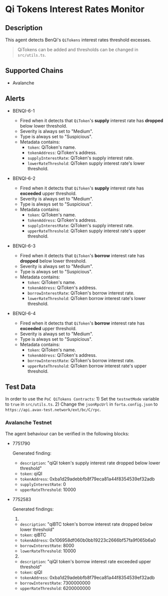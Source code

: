 # Qi Tokens Interest Rates Monitor

## Description

This agent detects BenQi's `QiTokens` interest rates threshold excesses.

> QiTokens can be added and thresholds can be changed in `src/utils.ts`.

## Supported Chains

- Avalanche

## Alerts

- BENQI-6-1 
    * Fired when it detects that `QiToken`'s **supply** interest rate has **dropped** below lower threshold.
    * Severity is always set to "Medium".
    * Type is always set to "Suspicious".
    * Metadata contains: 
        * `token`: QiToken's name.
        * `tokenAddress`: QiToken's address.
        * `supplyInterestRate`: QiToken's supply interest rate.
        * `lowerRateThreshold`: QiToken supply interest rate's lower threshold.         

- BENQI-6-2 
    * Fired when it detects that `QiToken`'s **supply** interest rate has **exceeded** upper threshold.
    * Severity is always set to "Medium".
    * Type is always set to "Suspicious".
    * Metadata contains: 
        * `token`: QiToken's name.
        * `tokenAddress`: QiToken's address.
        * `supplyInterestRate`: QiToken's supply interest rate.
        * `upperRateThreshold`: QiToken supply interest rate's upper threshold.
   
- BENQI-6-3 
    * Fired when it detects that `QiToken`'s **borrow** interest rate has **dropped** below lower threshold.
    * Severity is always set to "Medium".
    * Type is always set to "Suspicious".
    * Metadata contains: 
        * `token`: QiToken's name.
        * `tokenAddress`: QiToken's address.
        * `borrowInterestRate`: QiToken's borrow interest rate.
        * `lowerRateThreshold`: QiToken borrow interest rate's lower threshold.
  
- BENQI-6-4 
    * Fired when it detects that `QiToken`'s **borrow** interest rate has **exceeded** upper threshold.
    * Severity is always set to "Medium".
    * Type is always set to "Suspicious".
    * Metadata contains: 
        * `token`: QiToken's name.
        * `tokenAddress`: QiToken's address.
        * `borrowInterestRate`: QiToken's borrow interest rate.
        * `upperRateThreshold`: QiToken borrow interest rate's upper threshold.

## Test Data

In order to use the `PoC QiTokens Contracts`: 1) Set the `testnetMode` variable to `true` in `src/utils.ts`. 2) Change the `jsonRpcUrl` in `forta.config.json` to `https://api.avax-test.network/ext/bc/C/rpc`.

### Avalanche Testnet

The agent behaviour can be verified in the following blocks:

- 7751790
  
  Generated finding:

  - `description`: "qiQI token's supply interest rate dropped below lower threshold"
  - `token`: qiQI
  - `tokenAddress`: 0xba1d29adebbfb8f79eca81a44f8354539ef32adb
  - `supplyInterestRate`: 0
  - `upperRateThreshold`: 10000

- 7752583
  
  Generated findings:

  1)
  - `description`: "qiBTC token's borrow interest rate dropped below lower threshold"
  - `token`: qiBTC
  - `tokenAddress`: 0x106958df060b0bb19223c2666bf57fa9f065b6a0
  - `borrowInterestRate`: 8000
  - `lowerRateThreshold`: 10000  

  2)
  - `description`: "qiQI token's borrow interest rate exceeded upper threshold"
  - `token`: qiQI
  - `tokenAddress`: 0xba1d29adebbfb8f79eca81a44f8354539ef32adb
  - `borrowInterestRate`: 7300000000
  - `upperRateThreshold`: 6200000000


